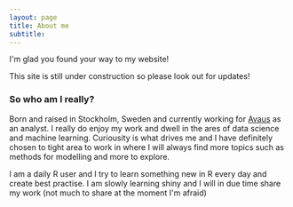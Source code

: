 ```yaml
---
layout: page
title: About me
subtitle:
---
```


I'm glad you found your way to my website!

This site is still under construction so please look out for updates!


### So who am I really?

Born and raised in Stockholm, Sweden and currently working for [Avaus](http://www.avaus.fi/) as an analyst. I really do enjoy my work and dwell in the ares of data science and machine learning. Curiousity is what drives me and I have definitely chosen to tight area to work in where I will always find more topics such as methods for modelling and more to explore.

I am a daily R user and I try to learn something new in R every day and create best practise. I am slowly learning shiny and I will in due time share my work (not much to share at the moment I'm afraid)
